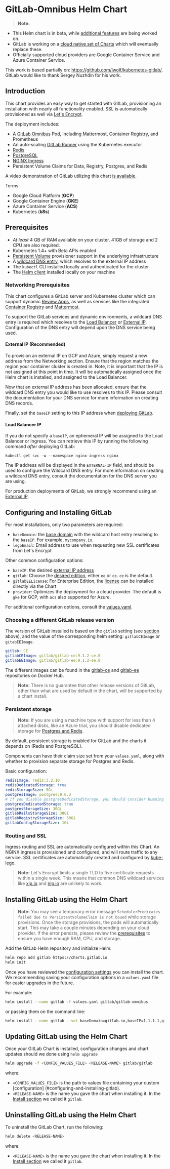 # GitLab-Omnibus Helm Chart
> **Note:**
* This Helm chart is in beta, while [additional features](https://gitlab.com/charts/charts.gitlab.io/issues/68) are being worked on.
* GitLab is working on a [cloud native set of Charts](https://gitlab.com/charts/helm.gitlab.io/blob/master/README.md) which will eventually replace these.
* Officially supported cloud providers are Google Container Service and Azure Container Service.

This work is based partially on: https://github.com/lwolf/kubernetes-gitlab/. GitLab would like to thank Sergey Nuzhdin for his work.

## Introduction

This chart provides an easy way to get started with GitLab, provisioning an installation with nearly all functionality enabled. SSL is automatically provisioned as well via [Let's Encrypt](https://letsencrypt.org/).

The deployment includes:

- A [GitLab Omnibus](https://docs.gitlab.com/omnibus/) Pod, including Mattermost, Container Registry, and Prometheus
- An auto-scaling [GitLab Runner](https://docs.gitlab.com/runner/) using the Kubernetes executor
- [Redis](https://github.com/kubernetes/charts/tree/master/stable/redis)
- [PostgreSQL](https://github.com/kubernetes/charts/tree/master/stable/postgresql)
- [NGINX Ingress](https://github.com/kubernetes/charts/tree/master/stable/nginx-ingress)
- Persistent Volume Claims for Data, Registry, Postgres, and Redis

A video demonstration of GitLab utilizing this chart [is available](https://about.gitlab.com/handbook/sales/demo/).

Terms:

-  Google Cloud Platform (**GCP**)
-  Google Container Engine (**GKE**)
-  Azure Container Service (**ACS**)
-  Kubernetes (**k8s**)

## Prerequisites

- _At least_ 4 GB of RAM available on your cluster. 41GB of storage and 2 CPU are also required.
- Kubernetes 1.4+ with Beta APIs enabled
- [Persistent Volume](https://kubernetes.io/docs/concepts/storage/persistent-volumes/) provisioner support in the underlying infrastructure
- A [wildcard DNS entry](#networking-prerequisites), which resolves to the external IP address
- The `kubectl` CLI installed locally and authenticated for the cluster
- The [Helm client](https://github.com/kubernetes/helm/blob/master/docs/quickstart.md) installed locally on your machine

### Networking Prerequisites

This chart configures a GitLab server and Kubernetes cluster which can support dynamic [Review Apps](https://docs.gitlab.com/ee/ci/review_apps/index.html), as well as services like the integrated [Container Registry](https://docs.gitlab.com/ee/user/project/container_registry.html) and [Mattermost](https://docs.gitlab.com/omnibus/gitlab-mattermost/).

To support the GitLab services and dynamic environments, a wildcard DNS entry is required which resolves to the [Load Balancer](load-balancer) or [External IP](#external-ip). Configuration of the DNS entry will depend upon the DNS service being used.

#### External IP (Recommended)

To provision an external IP on GCP and Azure, simply request a new address from the Networking section. Ensure that the region matches the region your container cluster is created in. Note, it is important that the IP is not assigned at this point in time. It will be automatically assigned once the Helm chart is installed, and assigned to the Load Balancer.

Now that an external IP address has been allocated, ensure that the wildcard DNS entry you would like to use resolves to this IP. Please consult the documentation for your DNS service for more information on creating DNS records.

Finally, set the `baseIP` setting to this IP address when [deploying GitLab](#configuring-and-installing-gitlab).

#### Load Balancer IP

If you do not specify a `baseIP`, an ephemeral IP will be assigned to the Load Balancer or Ingress. You can retrieve this IP by running the following command *after* deploying GitLab:

`kubectl get svc -w --namespace nginx-ingress nginx`

The IP address will be displayed in the `EXTERNAL-IP` field, and should be used to configure the Wildcard DNS entry. For more information on creating a wildcard DNS entry, consult the documentation for the DNS server you are using.

For production deployments of GitLab, we strongly recommend using an [External IP](#external-ip).

## Configuring and Installing GitLab

For most installations, only two parameters are required:
- `baseDomain`: the [base domain](#networking-prerequisites) with the wildcard host entry resolving to the `baseIP`. For example, `mycompany.io`.
- `legoEmail`: Email address to use when requesting new SSL certificates from Let's Encrypt

Other common configuration options:
- `baseIP`: the desired [external IP address](#networking-prerequisites)
- `gitlab`: Choose the [desired edition](https://about.gitlab.com/products), either `ee` or `ce`. `ce` is the default.
- `gitlabEELicense`: For Enterprise Edition, the [license](https://docs.gitlab.com/ee/user/admin_area/license.html) can be installed directly via the Chart
- `provider`: Optimizes the deployment for a cloud provider. The default is `gke` for GCP, with `acs` also supported for Azure.

For additional configuration options, consult the [values.yaml](https://gitlab.com/charts/charts.gitlab.io/blob/master/charts/gitlab-omnibus/values.yaml).

### Choosing a different GitLab release version

The version of GitLab installed is based on the `gitlab` setting (see [section](#choosing-gitlab-edition) above), and
the value of the corresponding helm setting: `gitlabCEImage` or `gitabEEImage`.

```yaml
gitlab: CE
gitlabCEImage: gitlab/gitlab-ce:9.1.2-ce.0
gitlabEEImage: gitlab/gitlab-ee:9.1.2-ee.0
```

The different images can be found in the [gitlab-ce](https://hub.docker.com/r/gitlab/gitlab-ce/tags/) and [gitlab-ee](https://hub.docker.com/r/gitlab/gitlab-ee/tags/)
repositories on Docker Hub.

> **Note:**
There is no guarantee that other release versions of GitLab, other than what are
used by default in the chart, will be supported by a chart install.

### Persistent storage
> **Note:**
If you are using a machine type with support for less than 4 attached disks, like an Azure trial, you should disable dedicated storage for [Postgres and Redis](#persistent-storage).

By default, persistent storage is enabled for GitLab and the charts it depends
on (Redis and PostgreSQL).

Components can have their claim size set from your `values.yaml`, along with whether to provision separate storage for Postgres and Redis.

Basic configuration:

```yaml
redisImage: redis:3.2.10
redisDedicatedStorage: true
redisStorageSize: 5Gi
postgresImage: postgres:9.6.3
# If you disable postgresDedicatedStorage, you should consider bumping up gitlabRailsStorageSize
postgresDedicatedStorage: true
postgresStorageSize: 30Gi
gitlabRailsStorageSize: 30Gi
gitlabRegistryStorageSize: 30Gi
gitlabConfigStorageSize: 1Gi
```

### Routing and SSL

Ingress routing and SSL are automatically configured within this Chart. An NGINX ingress is provisioned and configured, and will route traffic to any service. SSL certificates are automatically created and configured by [kube-lego](https://github.com/kubernetes/charts/tree/master/stable/kube-lego).

> **Note:**
Let's Encrypt limits a single TLD to five certificate requests within a single week. This means that common DNS wildcard services like [xip.io](http://xip.io) and [nip.io](http://nip.io) are unlikely to work.

## Installing GitLab using the Helm Chart
> **Note:**
You may see a temporary error message `SchedulerPredicates failed due to PersistentVolumeClaim is not bound` while storage provisions. Once the storage provisions, the pods will automatically start. This may take a couple minutes depending on your cloud provider. If the error persists, please review the [prerequisites](#prerequisites) to ensure you have enough RAM, CPU, and storage.

Add the GitLab Helm repository and initialize Helm:

```bash
helm repo add gitlab https://charts.gitlab.io
helm init
```

Once you have reviewed the [configuration settings](#configuring-and-installing-gitlab) you can install the chart. We recommending saving your configuration options in a `values.yaml` file for easier upgrades in the future.

For example:

```bash
helm install --name gitlab -f values.yaml gitlab/gitlab-omnibus
```

or passing them on the command line:

```bash
helm install --name gitlab --set baseDomain=gitlab.io,baseIP=1.1.1.1,gitlab=ee,gitlabEELicense=$LICENSE,legoEmail=email@gitlab.com gitlab/gitlab-omnibus
```

## Updating GitLab using the Helm Chart

Once your GitLab Chart is installed, configuration changes and chart updates
should we done using `helm upgrade`

```bash
helm upgrade -f <CONFIG_VALUES_FILE> <RELEASE-NAME> gitlab/gitlab
```

where:

- `<CONFIG_VALUES_FILE>` is the path to values file containing your custom
  [configuration] (#configuring-and-installing-gitlab).
- `<RELEASE-NAME>` is the name you gave the chart when installing it.
  In the [Install section](#installing-gitlab-using-the-helm-chart) we called it `gitlab`.

## Uninstalling GitLab using the Helm Chart

To uninstall the GitLab Chart, run the following:

```bash
helm delete <RELEASE-NAME>
```

where:

- `<RELEASE-NAME>` is the name you gave the chart when installing it.
  In the [Install section](#installing) we called it `gitlab`.

[kube-srv]: https://kubernetes.io/docs/concepts/services-networking/service/#publishing-services---service-types
[storageclass]: https://kubernetes.io/docs/concepts/storage/persistent-volumes/#storageclasses
